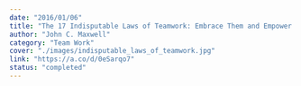 ```yaml
---
date: "2016/01/06"
title: "The 17 Indisputable Laws of Teamwork: Embrace Them and Empower Your Team"
author: "John C. Maxwell"
category: "Team Work"
cover: "./images/indisputable_laws_of_teamwork.jpg"
link: "https://a.co/d/0eSarqo7"
status: "completed"
---
```

